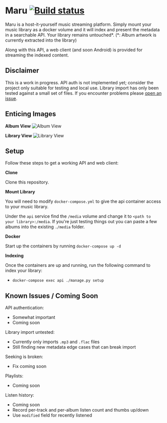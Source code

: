 # Maru [![Build status](https://badge.buildkite.com/93665fc87856b435a73715c4f49a9af1f59eee1836a4c66f46.svg)](https://buildkite.com/spiralpower/maru)
Maru is a host-it-yourself music streaming platform. Simply mount your music
library as a docker volume and it will index and present the metadata in a
searchable API. Your library remains untouched*. (*: Album artwork is currently
extracted into the library)

Along with this API, a web client (and soon Android) is provided for streaming
the indexed content.

## Disclaimer
This is a work in progress. API auth is not implemented yet; consider the
project only suitable for testing and local use. Library import has only been
tested against a small set of files. If you encounter problems please
[open an issue](https://github.com/jordanribera/maru/issues).

## Enticing Images
**Album View**
![Album View](http://spiralpower.net/files/maru/maru_album.png)

**Library View**
![Library View](http://spiralpower.net/files/maru/maru_library.png)


## Setup
Follow these steps to get a working API and web client:

**Clone**

Clone this repository.


**Mount Library**

You will need to modify `docker-compose.yml` to give the api container access
to your music library.

Under the `api` service find the `/media` volume and change it to `<path to
your library>:/media`. If you're just testing things out you can paste a few
albums into the existing `./media` folder.


**Docker**

Start up the containers by running `docker-compose up -d`


**Indexing**

Once the containers are up and running, run the following command to index
your library:
  - `docker-compose exec api ./manage.py setup`


## Known Issues / Coming Soon

API authentication:
* Somewhat important
* Coming soon

Library import untested:
* Currently only imports `.mp3` and `.flac` files
* Still finding new metadata edge cases that can break import

Seeking is broken:
* Fix coming soon

Playlists:
* Coming soon

Listen history:
* Coming soon
* Record per-track and per-album listen count and thumbs up/down
* Use `modified` field for recently listened
